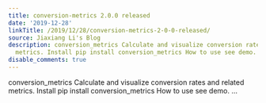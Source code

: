 ```yaml
---
title: conversion-metrics 2.0.0 released
date: '2019-12-28'
linkTitle: /2019/12/28/conversion-metrics-2-0-0-released/
source: Jiaxiang Li's Blog
description: conversion_metrics Calculate and visualize conversion rates and related
  metrics. Install pip install conversion_metrics How to use see demo.  ...
disable_comments: true
---
```

conversion_metrics Calculate and visualize conversion rates and related metrics. Install pip install conversion_metrics How to use see demo.  ...